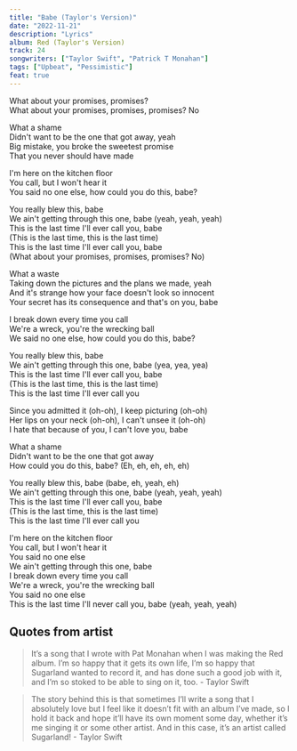 ```yaml
---
title: "Babe (Taylor's Version)"
date: "2022-11-21"
description: "Lyrics"
album: Red (Taylor's Version)
track: 24
songwriters: ["Taylor Swift", "Patrick T Monahan"]
tags: ["Upbeat", "Pessimistic"]
feat: true
---
```


<p className="intro">
What about your promises, promises? <br />
What about your promises, promises, promises? No <br />
</p>
<p className="verse-one">
What a shame <br />
Didn't want to be the one that got away, yeah <br />
Big mistake, you broke the sweetest promise <br />
That you never should have made <br />
</p>
<p className="pre-chorus">
I'm here on the kitchen floor <br />
You call, but I won't hear it <br />
You said no one else, how could you do this, babe? <br />
</p>
<p className="chorus">
You really blew this, babe <br />
We ain't getting through this one, babe (yeah, yeah, yeah) <br />
This is the last time I'll ever call you, babe  <br />
(This is the last time, this is the last time) <br />
This is the last time I'll ever call you, babe <br />
(What about your promises, promises, promises? No) <br />
</p>
<p className="verse-two">
What a waste <br />
Taking down the pictures and the plans we made, yeah <br />
And it's strange how your face doesn't look so innocent <br />
Your secret has its consequence and that's on you, babe <br />
</p>
<p className="pre-chorus">
I break down every time you call <br />
We're a wreck, you're the wrecking ball <br />
We said no one else, how could you do this, babe? <br />
</p>
<p className="chorus">
You really blew this, babe <br />
We ain't getting through this one, babe (yea, yea, yea) <br />
This is the last time I'll ever call you, babe <br />
(This is the last time, this is the last time) <br />
This is the last time I'll ever call you <br />
</p>
<p className="bridge">
Since you admitted it (oh-oh), I keep picturing (oh-oh) <br />
Her lips on your neck (oh-oh), I can't unsee it (oh-oh) <br />
I hate that because of you, I can't love you, babe <br />
</p>
<p className="breakdown">
What a shame <br />
Didn't want to be the one that got away <br />
How could you do this, babe? (Eh, eh, eh, eh, eh) <br />
</p>
<p className="chorus">
You really blew this, babe (babe, eh, yeah, eh) <br />
We ain't getting through this one, babe (yeah, yeah, yeah) <br />
This is the last time I'll ever call you, babe <br />
(This is the last time, this is the last time) <br />
This is the last time I'll ever call you <br />
</p>
<p className="outro">
I'm here on the kitchen floor <br />
You call, but I won't hear it <br />
You said no one else <br />
We ain't getting through this one, babe <br />
I break down every time you call <br />
We're a wreck, you're the wrecking ball <br />
You said no one else <br />
This is the last time I'll never call you, babe (yeah, yeah, yeah) <br />
</p>

## Quotes from artist

<blockquote cite="https://www.instagram.com/p/BhzZU1WHO_W/?hl=en&taken-by=taylorswift">
It’s a song that I wrote with Pat Monahan when I was making the Red album. I’m so happy that it gets its own life, I’m so happy that Sugarland wanted to record it, and has done such a good job with it, and I’m so stoked to be able to sing on it, too. - Taylor Swift
</blockquote>

<blockquote>
The story behind this is that sometimes I’ll write a song that I absolutely love but I feel like it doesn’t fit with an album I’ve made, so I hold it back and hope it’ll have its own moment some day, whether it’s me singing it or some other artist. And in this case, it’s an artist called Sugarland! - Taylor Swift
</blockquote>
